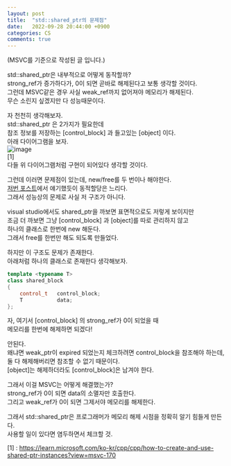 ```yaml
---
layout: post
title:  "std::shared_ptr의 문제점"
date:   2022-09-28 20:44:00 +0900
categories: CS
comments: true
---
```

(MSVC를 기준으로 작성된 글 입니다.)  

std::shared_ptr은 내부적으로 어떻게 동작할까?  
strong_ref가 증가하다가, 0이 되면 곧바로 해제된다고 보통 생각할 것이다.  
그런데 MSVC같은 경우 사실 weak_ref까지 없어져야 메모리가 해제된다.  
무슨 소린지 싶겠지만 다 성능때문이다.  

자 천천히 생각해보자.  
std::shared_ptr 은 2가지가 필요한데  
참조 정보를 저장하는 [control_block] 과 들고있는 [object] 이다.  
아래 다이어그램을 보자.  
![image](https://user-images.githubusercontent.com/44316628/192790085-082a7b94-c006-45be-bdd5-aaa1cf06f13e.png)  
[1]  
다들 위 다이어그램처럼 구현이 되어있다 생각할 것이다.  

그런데 이러면 문제점이 있는데, new/free를 두 번이나 해야한다.  
[저번 포스트](https://ria9993.github.io/cs/2022/09/28/performance-of-allocation.html)에서 얘기했듯이 동적할당은 느리다.  
그래서 성능상의 문제로 사실 저 구조가 아니다. 

visual studio에서도 shared_ptr을 까보면 표면적으로도 저렇게 보이지만  
조금 더 까보면 그냥 [control_block] 과 [object]를 따로 관리하지 않고  
하나의 클래스로 한번에 new 해둔다.  
그래서 free를 한번만 해도 되도록 만들었다.  

하지만 이 구조도 문제가 존재한다.  
아래처럼 하나의 클래스로 존재한다 생각해보자.
```cpp
template <typename T>
class shared_block
{
    control_t   control_block;
    T           data;
};
```
자, 여기서 [control_block] 의 strong_ref가 0이 되었을 때  
메모리를 한번에 해제하면 되겠다!  

안된다.  
왜냐면 weak_ptr이 expired 되었는지 체크하려면 control_block을 참조해야 하는데,  
둘 다 해제해버리면 참조할 수 없기 때문이다.  
[object]는 해제하더라도 [control_block]은 남겨야 한다.

그래서 이걸 MSVC는 어떻게 해결했는가?  
strong_ref가 0이 되면 data의 소멸자만 호출한다.  
그리고 weak_ref가 0이 되면 그제서야 메모리를 해제한다.  

그래서 std::shared_ptr은 프로그래머가 메모리 해제 시점을 정확히 알기 힘들게 만든다.  
사용할 일이 있다면 염두하면서 체크할 것.

[1] : <https://learn.microsoft.com/ko-kr/cpp/cpp/how-to-create-and-use-shared-ptr-instances?view=msvc-170>